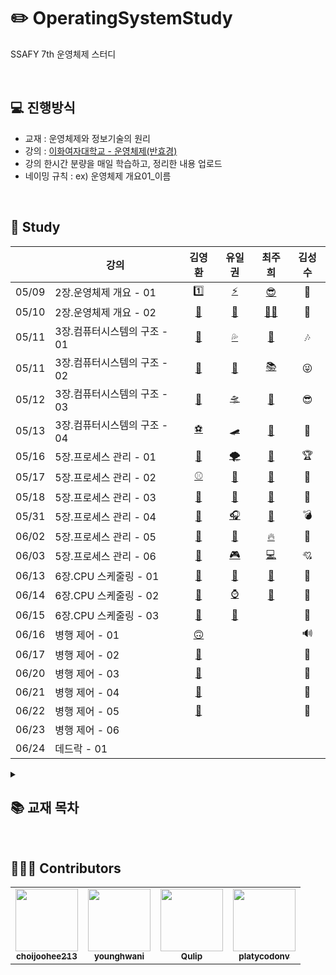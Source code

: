 # ✏️ OperatingSystemStudy
SSAFY 7th 운영체제 스터디

<br>

## 💻 진행방식
- 교재 : 운영체제와 정보기술의 원리
- 강의 : [이화여자대학교 - 운영체제(반효경)](http://www.kocw.net/home/cview.do?cid=4b9cd4c7178db077)
- 강의 한시간 분량을 매일 학습하고, 정리한 내용 업로드
- 네이밍 규칙 : ex) 운영체제 개요01_이름


<br>
<!--URL 짧게 변환 httphttps://han.gl/SlPNks://han.gl/ -->

## 📗 Study

|       |           강의            |  김영환  |  유일권  |  최주희  |  김성수  |
| :---- | ------------------------ | :----: | :----: | :----: | :----: |
| 05/09 | 2장.운영체제 개요 - 01 | [1️⃣](https://bit.ly/3MYdTL5) | [⚡](https://han.gl/gCGxo) |  [😎 ](https://han.gl/lLzNB) |🧡|
| 05/10 | 2장.운영체제 개요 - 02 | [🐤](https://bit.ly/3kXr6HX) | [🌊](https://han.gl/wnDwN) |  [🙋‍♀️](https://han.gl/UGJHR)  |🥇|
| 05/11 | 3장.컴퓨터시스템의 구조 - 01 | [🐌](https://bit.ly/3kXr6HX) | [💦](https://han.gl/BMKSb) |  [🧜‍](https://han.gl/XKNKW)  |🎶|
| 05/11 | 3장.컴퓨터시스템의 구조 - 02 | [🌳](https://bit.ly/3stTJRi) | [🔰](https://han.gl/BMKSb) |  [📚](https://han.gl/XKNKW) |😜|
| 05/12 | 3장.컴퓨터시스템의 구조 - 03 | [🎒](https://bit.ly/3MbcvEH) | [🛸](https://han.gl/XuGnl) | [🐣](https://han.gl/FafHM) |😎|
| 05/13 | 3장.컴퓨터시스템의 구조 - 04 | [⚽️](https://bit.ly/39nujhs) | [🛹](https://han.gl/ECFVs) | [🚗](https://han.gl/NKahV) |🍥|
| 05/16 | 5장.프로세스 관리 - 01 | [🏀](https://bit.ly/3whxjVL) | [🌪](https://han.gl/MkzVN) | [💛](https://han.gl/SlPNk) | 🏆 |
| 05/17 | 5장.프로세스 관리 - 02 | [⚾️](https://bit.ly/3wwT2YB) | [🙌](https://han.gl/aNser) | [🧸](https://han.gl/GARHT) | 🎯 |
| 05/18 | 5장.프로세스 관리 - 03 | [🎾](https://bit.ly/3Lj1L63) | [🎈](https://han.gl/cBPHN) | [🐹](https://han.gl/SPVgH) | 🎨 |
| 05/31 | 5장.프로세스 관리 - 04 | [🍯](https://bit.ly/3wZHLjD) | [🎧](https://han.gl/nJAsQ) | [🎉](https://han.gl/kUThy) | 💣 |
| 06/02 | 5장.프로세스 관리 - 05 | [🍿](https://bit.ly/3tegOYr) | [🎳](https://han.gl/qeaYI) | [🔥](https://han.gl/VBdEC) | 🎎 |
| 06/03 | 5장.프로세스 관리 - 06 | [🧢](https://bit.ly/39qL3Vw) | [🎮](https://han.gl/Wyebu) | [💻](https://han.gl/VBdEC) | 💘 |
| 06/13 | 6장.CPU 스케줄링 - 01 | [🍘](https://bit.ly/3NMLiZP) | [📏](https://han.gl/xDODt) | [🐰](https://han.gl/llFJG) |💫|
| 06/14 | 6장.CPU 스케줄링 - 02 | [🥗](https://bit.ly/3b475xO) | [⌚](https://han.gl/bCSlR) | [🦄](https://han.gl/UASLG) | 🧵 |
| 06/15 | 6장.CPU 스케줄링 - 03 | [🐒](https://bit.ly/3b475xO) | [🍮](https://han.gl/PMsTG) | []() | 🎩  |
| 06/16 | 병행 제어 - 01 | [🙃](https://bit.ly/3A7xPI6) | []() | []() | 🔊 |
| 06/17 | 병행 제어 - 02 | [🐤](https://bit.ly/3A4lzIl) | []() | []() | 🎅 |
| 06/20 | 병행 제어 - 03 | [🐣](https://bit.ly/3HP52Kk) | []() | []() | 🍭 |
| 06/21 | 병행 제어 - 04 | [🐥](https://bit.ly/3HU7AXm) | []() | []() | 🥗 |
| 06/22 | 병행 제어 - 05 | [🐔](https://bit.ly/3HQXbM9) | []() | []() | 👻 |
| 06/23 | 병행 제어 - 06 | []() | []() | []() |  |
| 06/24 | 데드락 - 01 | []() | []() | []() |  |


<!-- | Date | N장.Title - Subtitle | []() | []() | []() | -->

<details>
  <summary><h2>📚 교재 목차</h2></summary>
<div markdown="1">       

1장. 컴퓨터 및 정보기술의 역사
1. 컴퓨터의 선사시대
2. 근대적 컴퓨터의 역사
3. 현대의 컴퓨터

2장. 운영체제 개요
1. 운영체제의 정의
2. 운영체제의 기능
3. 운영체제의 분류
4. 운영체제의 예
5. 운영체제의 자원 관리 기능

3장. 컴퓨터 시스템의 동작 원리
1. 컴퓨터 시스템의 구조
2. CPU 연산과 I/O 연산
3. 인터럽트의 일반적 기능
4. 인터럽트 핸들링
5. 입출력 구조
6. DMA
7. 저장장치의 구조
8. 저장장치의 계층 구조
9. 하드웨어의 보안
10. 메모리 보안
11. CPU 보호
12. 시스템 콜을 이용한 입출력 수행

4장. 프로그램의 구조와 실행
1. 프로그램의 구조와 인터럽트
2. 컴퓨터 시스템의 작동 개요
3. 프로그램의 실행
4. 사용자 프로그램이 사용하는 함수
5. 인터럽트
6. 시스템 콜
7. 프로세스의 두 가지 실행 상태

5장. 프로세스 관리
1. 프로세스의 개념
2. 프로세스의 상태
3. 프로세스 제어 블록
4. 문맥교환
5. 프로세스를 스케줄링하기 위한 큐
6. 스케줄러
7. 프로세스의 생성
8. 프로세스 간의 협력

6장. CPU 스케줄링
1. CPU 스케줄러
2. 디스패처
3. 스케줄링의 성능 평가
4. 스케줄링 알고리즘
5. 스케줄링 알고리즘의 평가

7장. 메모리 관리
1. 주소 바인딩
2. 메모리 관리와 관련된 용어
3. 물리적 메모리의 할당 방식
4. 페이징 기법
5. 세그먼테이션
6. 페이지드 세그먼테이션

8장. 가상메모리
1. 요구 페이징
2. 페이지 교체
3. 페이지 프레임의 할당
4. 전역교체와 지역교체
5. 스레싱

9장. 디스크 관리
1. 디스크의 구조
2. 디스크 스케줄링
3. 다중 디스크 환경에서의 스케줄링
4. 디스크의 저전력 관리

10장. 웹캐싱 기법
1. 웹캐싱
2. 웹캐시의 교체 알고리즘
3. 웹캐시의 일관성 유지 기법
4. 웹캐시의 공유 및 협력 기법
5. 웹캐시의 사전인출 기법
6. 동격 웹 객체의 캐싱 기법

</div>
</details>

<br>

## 🙋🏻‍♂️ Contributors

<table>
  <tr>
    <td align="center"><a href="https://github.com/choijoohee213"><img src="https://avatars.githubusercontent.com/u/60915285?s=400&u=81a3a3b178d0b215fd7a2c72bcf2d1834cb815e9&v=4" width="100px;" alt=""/><br /><sub><b>choijoohee213</b></sub></a><br /></td>
    <td align="center"><a href="https://github.com/younghwani"><img src="https://avatars.githubusercontent.com/u/75962307?v=4" width="100px;" alt=""/><br /><sub><b>younghwani</b></sub></a><br /></td>
    <td align="center"><a href="https://github.com/Qulip"><img src="https://avatars.githubusercontent.com/u/77991314?v=4" width="100px;" alt=""/><br /><sub><b>Qulip</b></sub></a><br /></td>
    <td align="center"><a href="https://github.com/platycodonv"><img src="https://avatars.githubusercontent.com/u/93230885?v=4" width="100px;" alt=""/><br /><sub><b>platycodonv</b></sub></a><br /></td>
  </tr>
</table>
